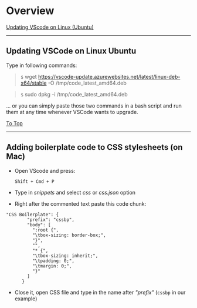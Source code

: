 # Overview

[Updating VScode on Linux (Ubuntu)](#updating-vscode-on-linux-ubuntu)

<hr>

## Updating VSCode on Linux Ubuntu

Type in following commands:

> `$` wget https://vscode-update.azurewebsites.net/latest/linux-deb-x64/stable -O /tmp/code_latest_amd64.deb

> `$` sudo dpkg -i /tmp/code_latest_amd64.deb

... or you can simply paste those two commands in a bash script and run them at any time whenever VSCode wants to upgrade.

[To Top](#overview)

<hr>

## Adding boilerplate code to CSS stylesheets (on Mac)

- Open VScode and press:

  ```
  Shift + Cmd + P
  ```

- Type in _snippets_ and select _css_ or _css.json_ option
- Right after the commented text paste this code chunk:

```
"CSS Boilerplate": {
		"prefix": "cssbp",
		"body": [
		  ":root {",
		  "\tbox-sizing: border-box;",
		  "}",
		  "",
		  "* {",
		  "\tbox-sizing: inherit;",
		  "\tpadding: 0;",
		  "\tmargin: 0;",
		  "}"
		]
	  }
```

- Close it, open CSS file and type in the name after _"prefix"_ (`cssbp` in our example)
